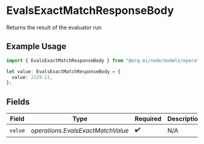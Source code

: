 # EvalsExactMatchResponseBody

Returns the result of the evaluator run

## Example Usage

```typescript
import { EvalsExactMatchResponseBody } from "@orq-ai/node/models/operations";

let value: EvalsExactMatchResponseBody = {
  value: 2229.11,
};
```

## Fields

| Field                             | Type                              | Required                          | Description                       |
| --------------------------------- | --------------------------------- | --------------------------------- | --------------------------------- |
| `value`                           | *operations.EvalsExactMatchValue* | :heavy_check_mark:                | N/A                               |